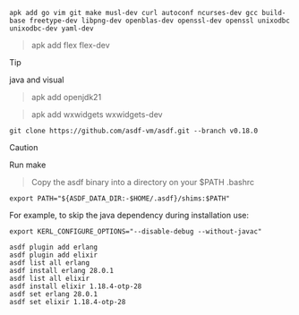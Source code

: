 ```
apk add go vim git make musl-dev curl autoconf ncurses-dev gcc build-base freetype-dev libpng-dev openblas-dev openssl-dev openssl unixodbc unixodbc-dev yaml-dev
```

> apk add flex flex-dev

> [!TIP]
> java and visual

> apk add openjdk21

> apk add wxwidgets wxwidgets-dev
```
git clone https://github.com/asdf-vm/asdf.git --branch v0.18.0
```
> [!CAUTION]
> Run make

> Copy the asdf binary into a directory on your $PATH
.bashrc
```
export PATH="${ASDF_DATA_DIR:-$HOME/.asdf}/shims:$PATH"
```
For example, to skip the java dependency during installation use:
```
export KERL_CONFIGURE_OPTIONS="--disable-debug --without-javac"
```
```
asdf plugin add erlang
asdf plugin add elixir
asdf list all erlang
asdf install erlang 28.0.1
asdf list all elixir
asdf install elixir 1.18.4-otp-28
asdf set erlang 28.0.1
asdf set elixir 1.18.4-otp-28
```
